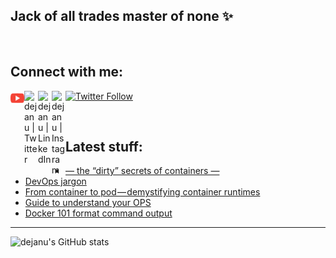 <!--
**dejanu/dejanu** is a ✨ _special_ ✨ 👋
-->
## Jack of all trades master of none ✨

<br />

## Connect with me:


[<img align="left" alt="dejanu | YouTube" width="22px" src="yt.svg" />][youtube]
[<img align="left" alt="dejanu | Twitter" width="22px" src="https://cdn.jsdelivr.net/npm/simple-icons@v3/icons/twitter.svg" />][twitter]
[<img align="left" alt="dejanu | LinkedIn" width="22px" src="https://cdn.jsdelivr.net/npm/simple-icons@v3/icons/linkedin.svg" />][linkedin]
[<img align="left" alt="dejanu | Instagram" width="22px" src="https://cdn.jsdelivr.net/npm/simple-icons@v3/icons/instagram.svg" />][instagram]

[![Twitter Follow](https://img.shields.io/twitter/follow/dejanualex?color=1DA1F2&logo=twitter&style=for-the-badge)](https://twitter.com/intent/follow?original_referer=https%3A%2F%2Fgithub.com%2Fdejanualex&screen_name=dejanualex)

<br />

## Latest stuff:
<!-- BLOG-POST-LIST:START -->
- [— the “dirty” secrets of containers —](https://faun.pub/the-dirty-secrets-of-containers-1af11bd15e9d?source=rss-29b02aa121d2------2)
- [DevOps jargon](https://faun.pub/devops-jargon-7fd1f7e46fc6?source=rss-29b02aa121d2------2)
- [From container to pod — demystifying container runtimes](https://faun.pub/from-container-to-pod-demystifying-container-runtimes-a3fd03ee0601?source=rss-29b02aa121d2------2)
- [Guide to understand your OPS](https://faun.pub/guide-to-understanding-your-ops-89d642569c44?source=rss-29b02aa121d2------2)
- [Docker 101 format command output](https://faun.pub/docker-101-format-command-output-8e2673f083af?source=rss-29b02aa121d2------2)
<!-- BLOG-POST-LIST:END -->

---
![dejanu's GitHub stats](https://github-readme-stats.vercel.app/api?username=dejanu&show_icons=true&theme=onedark&hide=contribs,prs)


[twitter]: https://twitter.com/dejanualex
[linkedin]: https://linkedin.com/in/alexandru-dejanu-b28b3ba5/
[youtube]: https://www.youtube.com/channel/UCIH567CDkvt-aV7Hbs43XrA
[instagram]: https://www.sololearn.com/profile/2194904




